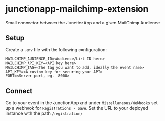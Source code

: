 # junctionapp-mailchimp-extension

Small connector between the JunctionApp and a given MailChimp Audience

## Setup

Create a `.env` file with the following configuration:

```
MAILCHIMP_AUDIENCE_ID=<Audience/List ID here>
MAILCHIMP_API_KEY=<API key here>
MAILCHIMP_TAG=<The tag you want to add, ideally the event name>
API_KEY=<A custom key for securing your API>
PORT=<Server port, eg.: 8000>
```

## Connect

Go to your event in the JunctionApp and under `Miscellaneous/Webhooks` set up a webhook for `Registrations - Save`. Set the URL to your deployed instance with the path `/registration/`
